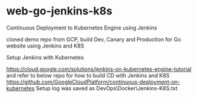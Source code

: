 # web-go-jenkins-k8s

Continuous Deployment to Kubernetes Engine using Jenkins

cloned demo repo from GCP, build Dev, Canary and Production for Go website using Jenkins and K8S

Setup Jenkins with Kubernetes

https://cloud.google.com/solutions/jenkins-on-kubernetes-engine-tutorial and refer to below repo for how to build CD with Jenkins and K8S
https://github.com/GoogleCloudPlatform/continuous-deployment-on-kubernetes
Setup log was saved as DevOps\Docker\Jenkins-K8S.txt
